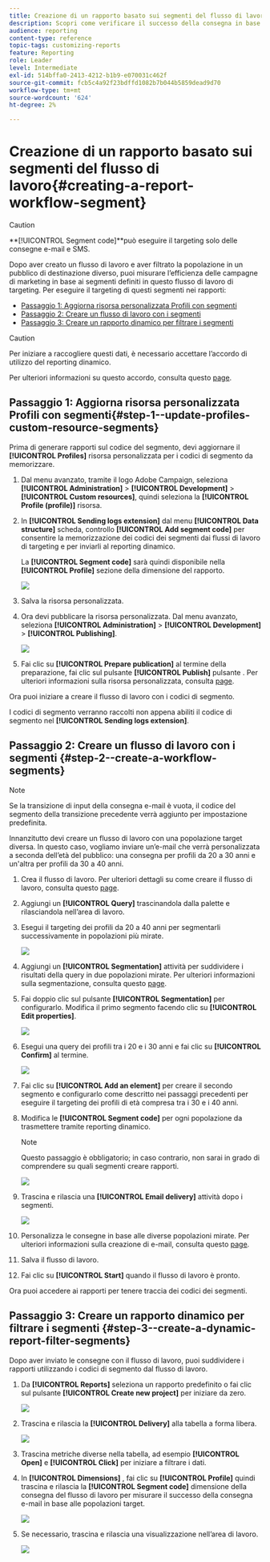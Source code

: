 ```yaml
---
title: Creazione di un rapporto basato sui segmenti del flusso di lavoro
description: Scopri come verificare il successo della consegna in base ai segmenti dei flussi di lavoro nei rapporti.
audience: reporting
content-type: reference
topic-tags: customizing-reports
feature: Reporting
role: Leader
level: Intermediate
exl-id: 514bffa0-2413-4212-b1b9-e070031c462f
source-git-commit: fcb5c4a92f23bdffd1082b7b044b5859dead9d70
workflow-type: tm+mt
source-wordcount: '624'
ht-degree: 2%

---
```


# Creazione di un rapporto basato sui segmenti del flusso di lavoro{#creating-a-report-workflow-segment}

>[!CAUTION]
> **[!UICONTROL Segment code]**può eseguire il targeting solo delle consegne e-mail e SMS.

Dopo aver creato un flusso di lavoro e aver filtrato la popolazione in un pubblico di destinazione diverso, puoi misurare l’efficienza delle campagne di marketing in base ai segmenti definiti in questo flusso di lavoro di targeting.
Per eseguire il targeting di questi segmenti nei rapporti:

* [Passaggio 1: Aggiorna risorsa personalizzata Profili con segmenti](#step-1--update-profiles-custom-resource-segments)
* [Passaggio 2: Creare un flusso di lavoro con i segmenti](#step-2--create-a-workflow-segments)
* [Passaggio 3: Creare un rapporto dinamico per filtrare i segmenti](#step-3--create-a-dynamic-report-filter-segments)

>[!CAUTION]
>Per iniziare a raccogliere questi dati, è necessario accettare l’accordo di utilizzo del reporting dinamico.
>
>Per ulteriori informazioni su questo accordo, consulta questo [page](../../reporting/using/about-dynamic-reports.md#dynamic-reporting-usage-agreement).

## Passaggio 1: Aggiorna risorsa personalizzata Profili con segmenti{#step-1--update-profiles-custom-resource-segments}

Prima di generare rapporti sul codice del segmento, devi aggiornare il **[!UICONTROL Profiles]** risorsa personalizzata per i codici di segmento da memorizzare.

1. Dal menu avanzato, tramite il logo Adobe Campaign, seleziona **[!UICONTROL Administration]** > **[!UICONTROL Development]** > **[!UICONTROL Custom resources]**, quindi seleziona la **[!UICONTROL Profile (profile)]** risorsa.
1. In **[!UICONTROL Sending logs extension]** dal menu **[!UICONTROL Data structure]** scheda, controllo **[!UICONTROL Add segment code]** per consentire la memorizzazione dei codici dei segmenti dai flussi di lavoro di targeting e per inviarli al reporting dinamico.

   La **[!UICONTROL Segment code]** sarà quindi disponibile nella **[!UICONTROL Profile]** sezione della dimensione del rapporto.

   ![](assets/report_segment_4.png)

1. Salva la risorsa personalizzata.

1. Ora devi pubblicare la risorsa personalizzata.
Dal menu avanzato, seleziona **[!UICONTROL Administration]** > **[!UICONTROL Development]** > **[!UICONTROL Publishing]**.

   ![](assets/custom_profile_7.png)

1. Fai clic su **[!UICONTROL Prepare publication]** al termine della preparazione, fai clic sul pulsante **[!UICONTROL Publish]** pulsante . Per ulteriori informazioni sulla risorsa personalizzata, consulta [page](../../developing/using/updating-the-database-structure.md).

Ora puoi iniziare a creare il flusso di lavoro con i codici di segmento.

I codici di segmento verranno raccolti non appena abiliti il codice di segmento nel **[!UICONTROL Sending logs extension]**.

## Passaggio 2: Creare un flusso di lavoro con i segmenti {#step-2--create-a-workflow-segments}

>[!NOTE]
>Se la transizione di input della consegna e-mail è vuota, il codice del segmento della transizione precedente verrà aggiunto per impostazione predefinita.

Innanzitutto devi creare un flusso di lavoro con una popolazione target diversa. In questo caso, vogliamo inviare un’e-mail che verrà personalizzata a seconda dell’età del pubblico: una consegna per profili da 20 a 30 anni e un&#39;altra per profili da 30 a 40 anni.

1. Crea il flusso di lavoro. Per ulteriori dettagli su come creare il flusso di lavoro, consulta questo [page](../../automating/using/building-a-workflow.md).

1. Aggiungi un **[!UICONTROL Query]** trascinandola dalla palette e rilasciandola nell’area di lavoro.

1. Esegui il targeting dei profili da 20 a 40 anni per segmentarli successivamente in popolazioni più mirate.

   ![](assets/report_segment_1.png)

1. Aggiungi un **[!UICONTROL Segmentation]** attività per suddividere i risultati della query in due popolazioni mirate. Per ulteriori informazioni sulla segmentazione, consulta questo [page](../../automating/using/segmentation.md).

1. Fai doppio clic sul pulsante **[!UICONTROL Segmentation]** per configurarlo. Modifica il primo segmento facendo clic su **[!UICONTROL Edit properties]**.

   ![](assets/report_segment_7.png)

1. Esegui una query dei profili tra i 20 e i 30 anni e fai clic su **[!UICONTROL Confirm]** al termine.

   ![](assets/report_segment_8.png)

1. Fai clic su **[!UICONTROL Add an element]** per creare il secondo segmento e configurarlo come descritto nei passaggi precedenti per eseguire il targeting dei profili di età compresa tra i 30 e i 40 anni.

1. Modifica le **[!UICONTROL Segment code]** per ogni popolazione da trasmettere tramite reporting dinamico.

   >[!NOTE]
   >Questo passaggio è obbligatorio; in caso contrario, non sarai in grado di comprendere su quali segmenti creare rapporti.

   ![](assets/report_segment_9.png)

1. Trascina e rilascia una **[!UICONTROL Email delivery]** attività dopo i segmenti.

   ![](assets/report_segment_3.png)

1. Personalizza le consegne in base alle diverse popolazioni mirate. Per ulteriori informazioni sulla creazione di e-mail, consulta questo [page](../../designing/using/designing-content-in-adobe-campaign.md).

1. Salva il flusso di lavoro.

1. Fai clic su **[!UICONTROL Start]** quando il flusso di lavoro è pronto.

Ora puoi accedere ai rapporti per tenere traccia dei codici dei segmenti.

## Passaggio 3: Creare un rapporto dinamico per filtrare i segmenti {#step-3--create-a-dynamic-report-filter-segments}

Dopo aver inviato le consegne con il flusso di lavoro, puoi suddividere i rapporti utilizzando i codici di segmento dal flusso di lavoro.

1. Da **[!UICONTROL Reports]** seleziona un rapporto predefinito o fai clic sul pulsante **[!UICONTROL Create new project]** per iniziare da zero.

   ![](assets/custom_profile_18.png)
1. Trascina e rilascia la **[!UICONTROL Delivery]** alla tabella a forma libera.

   ![](assets/report_segment_5.png)

1. Trascina metriche diverse nella tabella, ad esempio **[!UICONTROL Open]** e **[!UICONTROL Click]** per iniziare a filtrare i dati.
1. In **[!UICONTROL Dimensions]** , fai clic su **[!UICONTROL Profile]** quindi trascina e rilascia la **[!UICONTROL Segment code]** dimensione della consegna del flusso di lavoro per misurare il successo della consegna e-mail in base alle popolazioni target.

   ![](assets/report_segment_6.png)

1. Se necessario, trascina e rilascia una visualizzazione nell’area di lavoro.

   ![](assets/report_segment_10.png)
